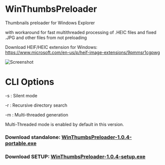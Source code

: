 # WinThumbsPreloader
Thumbnails preloader for Windows Explorer

with workaround for fast multithreaded processing of .HEIC files
and fixed .JPG and other files from not preloading

Download HEIF/HEIC extension for Windows: https://www.microsoft.com/en-us/p/heif-image-extensions/9pmmsr1cgpwg


![Screenshot](https://raw.githubusercontent.com/arturdd/WinThumbsPreloader/master/Website/images/preview.gif)

# CLI Options
-s : Silent mode

-r : Recursive directory search

-m : Multi-threaded generation

Multi-Threaded mode is enabled by default in this version.

### Download standalone: [WinThumbsPreloader-1.0.4-portable.exe](https://github.com/Mfarooq360/WinThumbsPreloader/releases/download/v1.0.4/WinThumbsPreloader-1.0.4-portable.exe)
### Download SETUP: [WinThumbsPreloader-1.0.4-setup.exe](https://github.com/Mfarooq360/WinThumbsPreloader/releases/download/v1.0.4/WinThumbsPreloader-1.0.4-setup.exe)

